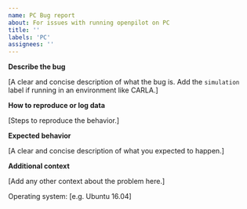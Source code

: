 ```yaml
---
name: PC Bug report
about: For issues with running openpilot on PC
title: ''
labels: 'PC'
assignees: ''
---
```


**Describe the bug**

[A clear and concise description of what the bug is. Add the `simulation` label if running in an environment like CARLA.]

**How to reproduce or log data**

[Steps to reproduce the behavior.]

**Expected behavior**

[A clear and concise description of what you expected to happen.]

**Additional context**

[Add any other context about the problem here.]

Operating system: [e.g. Ubuntu 16.04]
